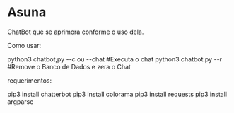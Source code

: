 # Asuna

ChatBot que se aprimora conforme o uso dela.

Como usar:

python3 chatbot,py --c ou --chat #Executa o chat
python3 chatbot.py --r #Remove o Banco de Dados e zera o Chat

requerimentos:

pip3 install chatterbot
pip3 install colorama
pip3 install requests
pip3 install argparse




